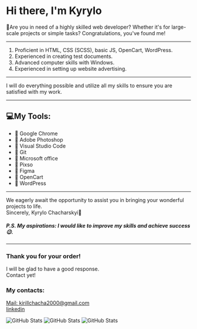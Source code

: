 # Hi there, I'm Kyrylo

👋Are you in need of a highly skilled web developer? Whether it's for large-scale projects or simple tasks? Congratulations, you've found me!

___

1. Proficient in HTML, CSS (SCSS), basic JS, OpenCart, WordPress.
2. Experienced in creating test documents.
3. Advanced computer skills with Windows.
4. Experienced in setting up website advertising.

___

I will do everything possible and utilize all my skills to ensure you are satisfied with my work.

___

## **💻My Tools:**
+ 🔌 Google Chrome
+ 🔌 Adobe Photoshop
+ 🔌 Visual Studio Code
+ 🔌 Git
+ 🔌 Microsoft office
+ 🔌 Pixso
+ 🔌 Figma
+ 🔌 OpenCart
+ 🔌 WordPress

___

We eagerly await the opportunity to assist you in bringing your wonderful projects to life.<br>
Sincerely, Kyrylo Chacharskyi🤝
##### **P.S. My aspirations: I would like to improve my skills and achieve success😉.**

___

### Thank you for your order!

I will be glad to have a good response.<br> Contact yet!

### My contacts:

[Mail: kirillchacha2000@gmail.com](mailto:kirillchacha2000@gmail.com)<br>
[linkedin](https://linkedin.com/in/kirill-chacharskyi-3a658225a/)

![GitHub Stats](https://github-readme-stats.vercel.app/api?username=kirillchacha&theme=blueberry&show_icons=true&hide_border=true&count_private=true, "Stats")
![GitHub Stats](https://github-readme-stats.vercel.app/api/top-langs/?username=kirillchacha&theme=blueberry&show_icons=true&hide_border=true&layout=compact)
![GitHub Stats](https://github-readme-streak-stats.herokuapp.com/?user=kirillchacha&theme=blueberry&hide_border=true)
